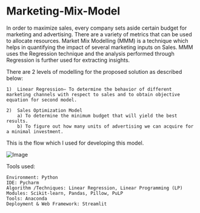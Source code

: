 # Marketing-Mix-Model

In order to maximize sales, every company sets aside certain budget for marketing and advertising. There are a variety of metrics that can be used to allocate resources. Market Mix Modelling (MMM) is a technique which helps in quantifying the impact of several marketing inputs on Sales. MMM uses the Regression technique and the analysis performed through Regression is further used for extracting insights. 

There are 2 levels of modelling for the proposed solution as described below:

    1)  Linear Regression– To determine the behavior of different marketing channels with respect to sales and to obtain objective equation for second model.

    2)  Sales Optimization Model  
        a) To determine the minimum budget that will yield the best results.
        b) To figure out how many units of advertising we can acquire for a minimal investment.


This is the flow which I used for developing this model.

![Image](https://user-images.githubusercontent.com/67545113/134118356-9ab61af8-fcc1-433f-bf98-5a621fef92d2.JPG)

 Tools used:

    Environment: Python
    IDE: Pycharm
    Algorithm /Techniques: Linear Regression, Linear Programming (LP)
    Modules: Scikit-learn, Pandas, Pillow, PuLP
    Tools: Anaconda
    Deployment & Web Framework: Streamlit

